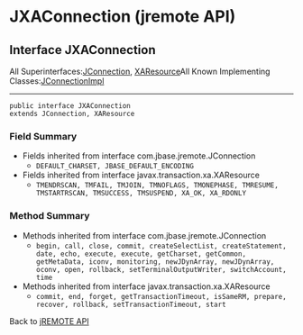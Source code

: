 # JXAConnection (jremote API)

<PageHeader />

## Interface JXAConnection

All Superinterfaces:[JConnection](./../jconnection-%28jremote-api%29 "interface in com.jbase.jremote"), [XAResource](http://java.sun.com/j2se/1.5.0/docs/api/javax/transaction/xa/XAResource.html?is-external=true "class or interface in javax.transaction.xa")All Known Implementing Classes:[JConnectionImpl](./../io/jconnectionimpl-%28jremote-api%29 "class in com.jbase.jremote.io")
* * *


```
public interface JXAConnection
extends JConnection, XAResource
```

### Field Summary

- Fields inherited from interface com.jbase.jremote.JConnection
    - `DEFAULT_CHARSET, JBASE_DEFAULT_ENCODING`
- Fields inherited from interface javax.transaction.xa.XAResource
    - `TMENDRSCAN, TMFAIL, TMJOIN, TMNOFLAGS, TMONEPHASE, TMRESUME, TMSTARTRSCAN, TMSUCCESS, TMSUSPEND, XA_OK, XA_RDONLY`




### Method Summary

- Methods inherited from interface com.jbase.jremote.JConnection
    - `begin, call, close, commit, createSelectList, createStatement, date, echo, execute, execute, getCharset, getCommon, getMetaData, iconv, monitoring, newJDynArray, newJDynArray, oconv, open, rollback, setTerminalOutputWriter, switchAccount, time`
- Methods inherited from interface javax.transaction.xa.XAResource
    - `commit, end, forget, getTransactionTimeout, isSameRM, prepare, recover, rollback, setTransactionTimeout, start`




Back to [jREMOTE API](com_jbase_jremote_package-summary)


